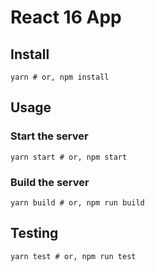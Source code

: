 # React 16 App

## Install

```
yarn # or, npm install
```

## Usage

### Start the server

```
yarn start # or, npm start
```

### Build the server

```
yarn build # or, npm run build
```

## Testing

```
yarn test # or, npm run test
```
